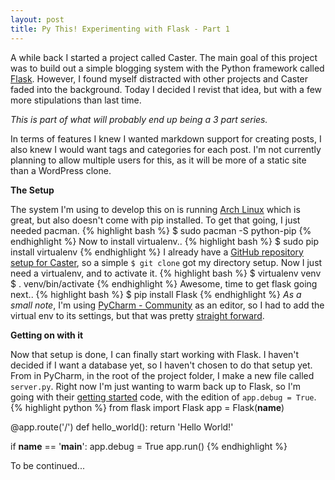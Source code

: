 ```yaml
---
layout: post
title: Py This! Experimenting with Flask - Part 1
---
```

A while back I started a project called Caster. The main goal of this project was to build out a simple blogging system with the Python framework called [Flask](http://flask.pocoo.org/). However, I found myself distracted with other projects and Caster faded into the background. Today I decided I revist that idea, but with a few more stipulations than last time. 

*This is part of what will probably end up being a 3 part series.*

In terms of features I knew I wanted markdown support for creating posts, I also knew I would want tags and categories for each post. I'm not currently planning to allow multiple users for this, as it will be more of a static site than a WordPress clone. 

**The Setup**

The system I'm using to develop this on is running [Arch Linux](https://www.archlinux.org/) which is great, but also doesn't come with pip installed. To get that going, I just needed pacman. 
{% highlight bash %}
$ sudo pacman -S python-pip
{% endhighlight %}
Now to install virtualenv..
{% highlight bash %}
$ sudo pip install virtualenv
{% endhighlight %}
I already have a [GitHub repository setup for Caster](https://github.com/NathanBland/Caster), so a simple `$ git clone` got my directory setup. Now I just need a virtualenv, and to activate it.
{% highlight bash %}
$ virtualenv venv
$ . venv/bin/activate
{% endhighlight %}
Awesome, time to get flask going next..
{% highlight bash %}
$ pip install Flask
{% endhighlight %}
*As a small note*, I'm using [PyCharm - Community](https://www.jetbrains.com/pycharm/download/) as an editor, so I had to add the virtual env to its settings, but that was pretty [straight forward](https://www.jetbrains.com/pycharm/help/adding-existing-virtual-environment.html).

**Getting on with it**

Now that setup is done, I can finally start working with Flask. I haven't decided if I want a database yet, so I haven't chosen to do that setup yet. From in PyCharm, in the root of the project folder, I make a new file called `server.py`.
Right now I'm just wanting to warm back up to Flask, so I'm going with their [getting started](http://flask.pocoo.org/docs/0.10/quickstart/) code, with the edition of `app.debug = True`.
{% highlight python %}
from flask import Flask
app = Flask(__name__)

@app.route('/')
def hello_world():
    return 'Hello World!'

if __name__ == '__main__':
    app.debug = True
    app.run()
{% endhighlight %}

To be continued...